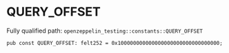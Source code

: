 # QUERY_OFFSET

Fully qualified path: `openzeppelin_testing::constants::QUERY_OFFSET`

<pre><code class="language-rust">pub const QUERY_OFFSET: felt252 = 0x100000000000000000000000000000000;</code></pre>

